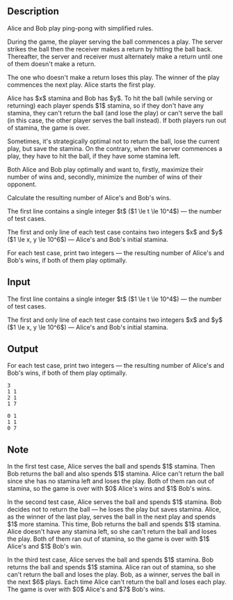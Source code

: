 ## Description

<div><p>Alice and Bob play ping-pong with simplified rules.</p><p>During the game, the player serving the ball commences a play. The server strikes the ball then the receiver makes a return by hitting the ball back. Thereafter, the server and receiver must alternately make a return until one of them doesn't make a return.</p><p>The one who doesn't make a return loses this play. The winner of the play commences the next play. Alice starts the first play.</p><p>Alice has $x$ stamina and Bob has $y$. To hit the ball (while serving or returning) each player spends $1$ stamina, so if they don't have any stamina, they can't return the ball (and lose the play) or can't serve the ball (in this case, the other player serves the ball instead). If both players run out of stamina, the game is over.</p><p>Sometimes, it's strategically optimal not to return the ball, lose the current play, but save the stamina. On the contrary, when the server commences a play, they have to hit the ball, if they have some stamina left.</p><p>Both Alice and Bob play optimally and want to, firstly, maximize their number of wins and, secondly, minimize the number of wins of their opponent.</p><p>Calculate the resulting number of Alice's and Bob's wins.</p></div><div class="input-specification"><p>The first line contains a single integer $t$ ($1 \le t \le 10^4$)&nbsp;— the number of test cases.</p><p>The first and only line of each test case contains two integers $x$ and $y$ ($1 \le x, y \le 10^6$)&nbsp;— Alice's and Bob's initial stamina.</p></div><div class="output-specification"><p>For each test case, print two integers&nbsp;— the resulting number of Alice's and Bob's wins, if both of them play optimally.</p></div>

## Input

<p>The first line contains a single integer $t$ ($1 \le t \le 10^4$)&nbsp;— the number of test cases.</p><p>The first and only line of each test case contains two integers $x$ and $y$ ($1 \le x, y \le 10^6$)&nbsp;— Alice's and Bob's initial stamina.</p>

## Output

<p>For each test case, print two integers&nbsp;— the resulting number of Alice's and Bob's wins, if both of them play optimally.</p>





```input1
3
1 1
2 1
1 7
```




```output1
0 1
1 1
0 7
```



## Note

<p>In the first test case, Alice serves the ball and spends $1$ stamina. Then Bob returns the ball and also spends $1$ stamina. Alice can't return the ball since she has no stamina left and loses the play. Both of them ran out of stamina, so the game is over with $0$ Alice's wins and $1$ Bob's wins.</p><p>In the second test case, Alice serves the ball and spends $1$ stamina. Bob decides not to return the ball&nbsp;— he loses the play but saves stamina. Alice, as the winner of the last play, serves the ball in the next play and spends $1$ more stamina. This time, Bob returns the ball and spends $1$ stamina. Alice doesn't have any stamina left, so she can't return the ball and loses the play. Both of them ran out of stamina, so the game is over with $1$ Alice's and $1$ Bob's win.</p><p>In the third test case, Alice serves the ball and spends $1$ stamina. Bob returns the ball and spends $1$ stamina. Alice ran out of stamina, so she can't return the ball and loses the play. Bob, as a winner, serves the ball in the next $6$ plays. Each time Alice can't return the ball and loses each play. The game is over with $0$ Alice's and $7$ Bob's wins.</p>
